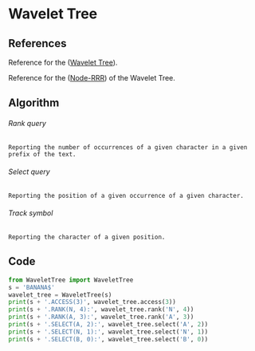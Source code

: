 # Wavelet Tree

## References 
Reference for the ([Wavelet Tree](http://alexbowe.com/wavelet-trees/)).

Reference for the ([Node-RRR](http://alexbowe.com/wavelet-trees/)) of the Wavelet Tree. 

## Algorithm

###### Rank query
`Reporting the number of occurrences of a given character in a given prefix of the text.`
###### Select query
`Reporting the position of a given occurrence of a given character.`
###### Track symbol
`Reporting the character of a given position.`

## Code

```python
from WaveletTree import WaveletTree
s = 'BANANA$'
wavelet_tree = WaveletTree(s)
print(s + '.ACCESS(3)', wavelet_tree.access(3))
print(s + '.RANK(N, 4):', wavelet_tree.rank('N', 4))
print(s + '.RANK(A, 3):', wavelet_tree.rank('A', 3))
print(s + '.SELECT(A, 2):', wavelet_tree.select('A', 2))
print(s + '.SELECT(N, 1):', wavelet_tree.select('N', 1))
print(s + '.SELECT(B, 0):', wavelet_tree.select('B', 0))
```
